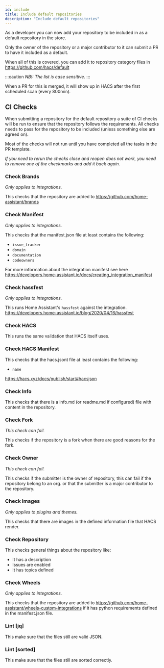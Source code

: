 ```yaml
---
id: include
title: Include default repositories
description: "Include default repositories"
---
```


As a developer you can now add your repository to be included in as a default repository in the store.

Only the owner of the repository or a major contributor to it can submit a PR to have it included as a default.

When all of this is covered, you can add it to repository category files in https://github.com/hacs/default

:::caution
_NB!: The list is case sensitive._
:::

When a PR for this is merged, it will show up in HACS after the first scheduled scan (every 800min).

## CI Checks

When submitting a repository for the default repository a suite of CI checks will be run to ensure that the repository follows the requirements.
All checks needs to pass for the repository to be included (unless something else are agreed on).

Most of the checks will not run until you have completed all the tasks in the PR template.

_If you need to rerun the checks close and reopen does not work, you need to remove one of the checkmarks and add it back again._

### Check Brands

_Only applies to integrations._

This checks that the repository are added to https://github.com/home-assistant/brands

### Check Manifest

_Only applies to integrations._

This checks that the manifest.json file at least contains the following:

- `issue_tracker`
- `domain`
- `documentation`
- `codeowners`

For more information about the integration manifest see here https://developers.home-assistant.io/docs/creating_integration_manifest

### Check hassfest

_Only applies to integrations._

This runs Home Assistant's `hassfest` against the integration.
https://developers.home-assistant.io/blog/2020/04/16/hassfest

### Check HACS

This runs the same validation that HACS itself uses.

### Check HACS Manifest

This checks that the hacs.jsont file at least contains the following:

- `name`

https://hacs.xyz/docs/publish/start#hacsjson

### Check Info

This checks that there is a info.md (or readme.md if configured) file with content in the repository.

### Check Fork

_This check can fail._

This checks if the repository is a fork when there are good reasons for the fork.

### Check Owner

_This check can fail._

This checks if the submitter is the owner of repository, this can fail if the repository belong to an org. or that the submitter is a major contributor to the repository.

### Check Images

_Only applies to plugins and themes._

This checks that there are images in the defined information file that HACS render.

### Check Repository

This checks general things about the repository like:

- It has a description
- Issues are enabled
- It has topics defined

### Check Wheels

_Only applies to integrations._

This checks that the repository are added to https://github.com/home-assistant/wheels-custom-integrations if it has python requirements defined in the manifest.json file.

### Lint [jq]

This make sure that the files still are valid JSON.

### Lint [sorted]

This make sure that the files still are sorted correctly.
